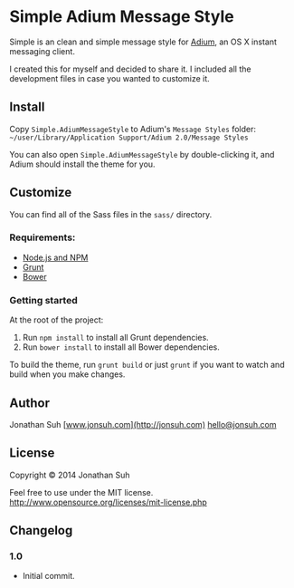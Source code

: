 Simple Adium Message Style
==========================

Simple is an clean and simple message style for [Adium](http://adium.im), an OS X instant messaging client.

I created this for myself and decided to share it. I included all the development files in case you wanted to customize it.

## Install

Copy `Simple.AdiumMessageStyle` to Adium's `Message Styles` folder: `~/user/Library/Application Support/Adium 2.0/Message Styles`

You can also open `Simple.AdiumMessageStyle` by double-clicking it, and Adium should install the theme for you.

## Customize

You can find all of the Sass files in the `sass/` directory.

### Requirements:

- [Node.js and NPM](http://nodejs.org/)
- [Grunt](http://gruntjs.com)
- [Bower](http://bower.io)

### Getting started

At the root of the project:

1. Run `npm install` to install all Grunt dependencies.
2. Run `bower install` to install all Bower dependencies.

To build the theme, run `grunt build` or just `grunt` if you want to watch and build when you make changes.

## Author

Jonathan Suh
[www.jonsuh.com](http://jonsuh.com)
<hello@jonsuh.com>

## License

Copyright &copy; 2014 Jonathan Suh

Feel free to use under the MIT license.
http://www.opensource.org/licenses/mit-license.php

## Changelog

### 1.0
* Initial commit.